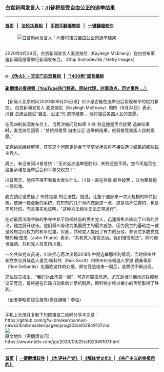 ### 白宫新闻发言人：川普将接受自由公正的选举结果
------------------------

#### [首页](https://github.com/gfw-breaker/banned-news3/blob/master/README.md) &nbsp;&nbsp;|&nbsp;&nbsp; [法轮功真相](https://github.com/begood0513/basic/blob/master/README.md)  &nbsp;&nbsp;|&nbsp;&nbsp; [手把手翻墙教程](https://github.com/gfw-breaker/guides/wiki)  &nbsp;&nbsp;|&nbsp;&nbsp; [一键翻墙软件](https://github.com/gfw-breaker/nogfw/blob/master/README.md)  



<div><div class="featured_image">
 <figure>
  <img alt="白宫新闻发言人：川普将接受自由公正的选举结果" src="https://i.ntdtv.com/assets/uploads/2020/09/89-5-800x450.jpg"/>
 </figure><br/>
 <span class="caption">
  2020年9月24日，白宫新闻发言人麦克纳尼（Kayleigh McEnany）在白宫布莱迪新闻简报室举行新闻发布会。（Chip Somodevilla / Getty Images）
 </span>
</div>
</div><hr/>

#### 💥 [《伪火》 - 天安门自焚真相 ](http://158.247.195.190:10000/videos/blog/weihuo.html)&nbsp; |&nbsp; [“1400例”谎言揭秘  ](http://158.247.195.190:10000/videos/blog/jiexi1400.html)

#### [ 🎬  翻墙必看视频（YouTube热门频道、网站代理、时事热点、历史事件 ...）](https://github.com/gfw-breaker/links/blob/master/banned.md)

<div><div class="post_content" itemprop="articleBody">
 <p>
  【新唐人北京时间2020年09月25日讯】对于是否能在选举日后实现和平的权力移交，
  <ok href="https://www.ntdtv.com/gb/白宫新闻发言人.htm">
   白宫新闻发言人
  </ok>
  麦克纳尼（Kayleigh McEnany）周四（9月24日）表示，
  <ok href="https://www.ntdtv.com/gb/川普.htm">
   川普
  </ok>
  总统会接受“自由、公正”的
  <ok href="https://www.ntdtv.com/gb/选举结果.htm">
   选举结果
  </ok>
  ，他将接受美国人民的意愿。
 </p>
 <p>
  在周四的新闻发布会上，当再次被问及如果
  <ok href="https://www.ntdtv.com/gb/川普.htm">
   川普
  </ok>
  败选他是否会接受
  <ok href="https://www.ntdtv.com/gb/选举结果.htm">
   选举结果
  </ok>
  时，麦克纳尼回答：“总统将接受
  <ok href="https://www.ntdtv.com/gb/自由公正.htm">
   自由公正
  </ok>
  选举的结果，他将接受美国人民的意愿。”
 </p>
 <p>
  麦克纳尼继续解释，其实这个问题更适合于早前曾扬言将不接受选举结果的那些民主党人。
 </p>
 <p>
  周三，有记者问川普总统：“无论这次选举是胜利、失败还是平局，您今天能否在这里承诺在选举后会和平移交权力？”
 </p>
 <p>
  川普表示，他将不得不看看会发生什么。川普一直在控诉
  <ok href="https://www.ntdtv.com/gb/邮件投票.htm">
   邮件投票
  </ok>
  ，认为那将是一场灾难。
 </p>
 <p>
  麦克纳尼也质疑了
  <ok href="https://www.ntdtv.com/gb/邮件投票.htm">
   邮件投票
  </ok>
  的合法性。她说，让整个国家来一次大规模的邮件投票，使用一套全新的系统，在短短的几个月内做到这一点，这是站不住脚的，也是不可行的。而且事实也证明，“这种方法根本无法正常运行”。
 </p>
 <p>
  在对最高法院空缺的争夺中处于防御状态的民主党人，迅速将焦点转向了川普的言论，随之展开攻击。他们将川普称为美国民主的最大威胁，因为民主的基础之一就是政府之间权力的和平过渡。对此，共和党人提出了有力的反驳，参议院多数党党鞭约翰‧图恩（John Thune）表示，“共和党人相信法治。我们相信宪法”。同时他也强调，共和党人将支持川普。
 </p>
 <p>
  一名共和党议员说，川普担心再次出现2018年中期选举那样的情况，当时佛州共和党参议员候选人里克·斯科特（Rick Scott）和佛州州长候选人罗恩·德桑蒂斯（Ron DeSantis）也面临这样的处境，即在竞选结束一周后，选票仍不断出现。
 </p>
 <p>
  这位议员指出，“我们对此不屑一顾”，可这将窃取竞选。尤其是当时佛州的联邦参议员竞选，最终是在启动自动重新计票机制后，斯科特才终以微小的优势取得了胜利。
 </p>
 <p>
  （记者李昭希综合报导/责任编辑：李佳）
 </p>
 <p>
 </p>
 <div class="single_ad">
 </div>
</div>
</div>
<hr/>
手机上长按并复制下列链接或二维码分享本文章：<br/>
https://github.com/gfw-breaker/banned-news3/blob/master/pages/prog203/a102949107.md <br/>
<a href='https://github.com/gfw-breaker/banned-news3/blob/master/pages/prog203/a102949107.md'><img src='https://github.com/gfw-breaker/banned-news3/blob/master/pages/prog203/a102949107.md.png'/></a> <br/>
原文地址（需翻墙访问）：https://www.ntdtv.com/gb/2020/09/25/a102949107.html


------------------------
#### [首页](https://github.com/gfw-breaker/banned-news3/blob/master/README.md) &nbsp;|&nbsp; [一键翻墙软件](https://github.com/gfw-breaker/nogfw/blob/master/README.md) &nbsp;| [《九评共产党》](https://github.com/gfw-breaker/9ping.md/blob/master/README.md#九评之一评共产党是什么) | [《解体党文化》](https://github.com/gfw-breaker/jtdwh.md/blob/master/README.md) | [《共产主义的终极目的》](https://github.com/gfw-breaker/gczydzjmd.md/blob/master/README.md)


<img src='http://gfw-breaker.win/banned-news3/pages/prog203/a102949107.md' width='0px' height='0px'/>